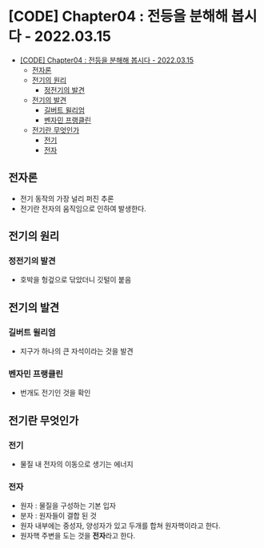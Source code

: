 # [CODE] Chapter04 : 전등을 분해해 봅시다 - 2022.03.15

<!-- TOC -->

- [[CODE] Chapter04 : 전등을 분해해 봅시다 - 2022.03.15](#code-chapter04--%EC%A0%84%EB%93%B1%EC%9D%84-%EB%B6%84%ED%95%B4%ED%95%B4-%EB%B4%85%EC%8B%9C%EB%8B%A4---20220315)
  - [전자론](#%EC%A0%84%EC%9E%90%EB%A1%A0)
  - [전기의 원리](#%EC%A0%84%EA%B8%B0%EC%9D%98-%EC%9B%90%EB%A6%AC)
    - [정전기의 발견](#%EC%A0%95%EC%A0%84%EA%B8%B0%EC%9D%98-%EB%B0%9C%EA%B2%AC)
  - [전기의 발견](#%EC%A0%84%EA%B8%B0%EC%9D%98-%EB%B0%9C%EA%B2%AC)
    - [길버트 윌리엄](#%EA%B8%B8%EB%B2%84%ED%8A%B8-%EC%9C%8C%EB%A6%AC%EC%97%84)
    - [벤자민 프랭클린](#%EB%B2%A4%EC%9E%90%EB%AF%BC-%ED%94%84%EB%9E%AD%ED%81%B4%EB%A6%B0)
  - [전기란 무엇인가](#%EC%A0%84%EA%B8%B0%EB%9E%80-%EB%AC%B4%EC%97%87%EC%9D%B8%EA%B0%80)
    - [전기](#%EC%A0%84%EA%B8%B0)
    - [전자](#%EC%A0%84%EC%9E%90)

<!-- /TOC -->

## 전자론
- 전기 동작의 가장 널리 퍼진 추론
- 전기란 전자의 움직임으로 인하여 발생한다.

## 전기의 원리
### 정전기의 발견
- 호박을 헝겊으로 닦았더니 깃털이 붙음

## 전기의 발견
### 길버트 윌리엄
- 지구가 하나의 큰 자석이라는 것을 발견

### 벤자민 프랭클린
- 번개도 전기인 것을 확인

## 전기란 무엇인가
### 전기
- 물질 내 전자의 이동으로 생기는 에너지

### 전자
- 원자 : 물질을 구성하는 기본 입자
- 분자 : 원자들이 결합 된 것
- 원자 내부에는 중성자, 양성자가 있고 두개를 합쳐 원자핵이라고 한다.
- 원자핵 주변을 도는 것을 **전자**라고 한다.
